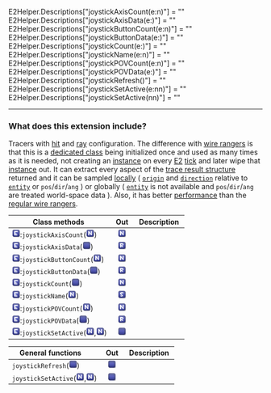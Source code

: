 ﻿E2Helper.Descriptions["joystickAxisCount(e:n)"] = ""
E2Helper.Descriptions["joystickAxisData(e:)"] = ""
E2Helper.Descriptions["joystickButtonCount(e:n)"] = ""
E2Helper.Descriptions["joystickButtonData(e:)"] = ""
E2Helper.Descriptions["joystickCount(e:)"] = ""
E2Helper.Descriptions["joystickName(e:n)"] = ""
E2Helper.Descriptions["joystickPOVCount(e:n)"] = ""
E2Helper.Descriptions["joystickPOVData(e:)"] = ""
E2Helper.Descriptions["joystickRefresh()"] = ""
E2Helper.Descriptions["joystickSetActive(e:nn)"] = ""
E2Helper.Descriptions["joystickSetActive(nn)"] = ""

------------------------------------------------------------------------------------------------------------------------

### What does this extension include?
Tracers with [hit][ref_trace] and [ray][ref_ray] configuration. The difference with [wire rangers][ref_wranger]
is that this is a [dedicated class][ref_class_oop] being initialized once and used as many
times as it is needed, not creating an [instance][ref_oopinst] on every [E2][ref_exp2] [tick][ref_timere2] and later
wipe that [instance][ref_oopinst] out. It can extract every aspect of the [trace result structure][ref_trace] returned and
it can be sampled [locally][ref_localcrd] ( [`origin`][ref_position] and [`direction`][ref_orient] relative to
[`entity`][ref_entity] or `pos`/`dir`/`ang` ) or globally ( [`entity`][ref_entity] is not available and `pos`/`dir`/`ang`
are treated world-space data ). Also, it has better [performance][ref_perfe2] than the [regular wire rangers][ref_wranger].


|           Class methods           | Out | Description |
|:----------------------------------|:---:|:------------|
|![image][ref-e]:`joystickAxisCount`(![image][ref-n])|![image][ref-n]||
|![image][ref-e]:`joystickAxisData`(![image][ref-xxx])|![image][ref-r]||
|![image][ref-e]:`joystickButtonCount`(![image][ref-n])|![image][ref-n]||
|![image][ref-e]:`joystickButtonData`(![image][ref-xxx])|![image][ref-r]||
|![image][ref-e]:`joystickCount`(![image][ref-xxx])|![image][ref-n]||
|![image][ref-e]:`joystickName`(![image][ref-n])|![image][ref-s]||
|![image][ref-e]:`joystickPOVCount`(![image][ref-n])|![image][ref-n]||
|![image][ref-e]:`joystickPOVData`(![image][ref-xxx])|![image][ref-r]||
|![image][ref-e]:`joystickSetActive`(![image][ref-n],![image][ref-n])|![image][ref-xxx]||

|    General functions    | Out | Description |
|:------------------------|:---:|:------------|
|`joystickRefresh`(![image][ref-xxx])|![image][ref-xxx]||
|`joystickSetActive`(![image][ref-n],![image][ref-n])|![image][ref-xxx]||

[ref-a]: https://raw.githubusercontent.com/dvdvideo1234/ZeroBraineProjects/master/ExtractWireWiki/types/type-a.png
[ref-b]: https://raw.githubusercontent.com/dvdvideo1234/ZeroBraineProjects/master/ExtractWireWiki/types/type-b.png
[ref-c]: https://raw.githubusercontent.com/dvdvideo1234/ZeroBraineProjects/master/ExtractWireWiki/types/type-c.png
[ref-e]: https://raw.githubusercontent.com/dvdvideo1234/ZeroBraineProjects/master/ExtractWireWiki/types/type-e.png
[ref-xm2]: https://raw.githubusercontent.com/dvdvideo1234/ZeroBraineProjects/master/ExtractWireWiki/types/type-xm2.png
[ref-m]: https://raw.githubusercontent.com/dvdvideo1234/ZeroBraineProjects/master/ExtractWireWiki/types/type-m.png
[ref-xm4]: https://raw.githubusercontent.com/dvdvideo1234/ZeroBraineProjects/master/ExtractWireWiki/types/type-xm4.png
[ref-n]: https://raw.githubusercontent.com/dvdvideo1234/ZeroBraineProjects/master/ExtractWireWiki/types/type-n.png
[ref-q]: https://raw.githubusercontent.com/dvdvideo1234/ZeroBraineProjects/master/ExtractWireWiki/types/type-q.png
[ref-r]: https://raw.githubusercontent.com/dvdvideo1234/ZeroBraineProjects/master/ExtractWireWiki/types/type-r.png
[ref-s]: https://raw.githubusercontent.com/dvdvideo1234/ZeroBraineProjects/master/ExtractWireWiki/types/type-s.png
[ref-t]: https://raw.githubusercontent.com/dvdvideo1234/ZeroBraineProjects/master/ExtractWireWiki/types/type-t.png
[ref-xv2]: https://raw.githubusercontent.com/dvdvideo1234/ZeroBraineProjects/master/ExtractWireWiki/types/type-xv2.png
[ref-v]: https://raw.githubusercontent.com/dvdvideo1234/ZeroBraineProjects/master/ExtractWireWiki/types/type-v.png
[ref-xv4]: https://raw.githubusercontent.com/dvdvideo1234/ZeroBraineProjects/master/ExtractWireWiki/types/type-xv4.png
[ref-xrd]: https://raw.githubusercontent.com/dvdvideo1234/ZeroBraineProjects/master/ExtractWireWiki/types/type-xrd.png
[ref-xwl]: https://raw.githubusercontent.com/dvdvideo1234/ZeroBraineProjects/master/ExtractWireWiki/types/type-xwl.png
[ref-xft]: https://raw.githubusercontent.com/dvdvideo1234/ZeroBraineProjects/master/ExtractWireWiki/types/type-xft.png
[ref-xsc]: https://raw.githubusercontent.com/dvdvideo1234/ZeroBraineProjects/master/ExtractWireWiki/types/type-xsc.png
[ref-xxx]: https://raw.githubusercontent.com/dvdvideo1234/ZeroBraineProjects/master/ExtractWireWiki/types/type-xxx.png

[ref_class_oop]: https://en.wikipedia.org/wiki/Class_(computer_programming)
[ref_example]: https://github.com/dvdvideo1234/ControlSystemsE2/blob/master/data/Expression2/e2_code_test_ftrace.txt
[ref_trace]: https://wiki.garrysmod.com/page/Structures/TraceResult
[ref_class_con]: https://en.wikipedia.org/wiki/Constructor_(object-oriented_programming)
[ref_entity]: https://wiki.garrysmod.com/page/Global/Entity
[ref_orient]: https://en.wikipedia.org/wiki/Orientation_(geometry)
[ref_vec_norm]: https://en.wikipedia.org/wiki/Euclidean_vector#Length
[ref_lua]: https://en.wikipedia.org/wiki/Lua_(programming_language)
[ref_exp2]: https://github.com/wiremod/wire/wiki/Expression-2
[ref_ray]: https://en.wikipedia.org/wiki/Line_(geometry)#Ray
[ref_wranger]: https://github.com/wiremod/wire/wiki/Expression-2#built-in-ranger
[ref_oopinst]: https://en.wikipedia.org/wiki/Instance_(computer_science)
[ref_perfe2]: https://github.com/wiremod/wire/wiki/Expression-2#performance
[ref_localcrd]: https://en.wikipedia.org/wiki/Local_coordinates
[ref_position]: https://en.wikipedia.org/wiki/Position_(geometry)
[ref_timere2]: https://github.com/wiremod/wire/wiki/Expression-2#timer
[ref_awaree2]: https://github.com/wiremod/wire/wiki/Expression-2#self-aware
